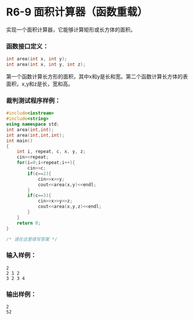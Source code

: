 # R6-9 面积计算器（函数重载）

实现一个面积计算器，它能够计算矩形或长方体的面积。

### 函数接口定义：
```c++
int area(int x, int y);
int area(int x, int y, int z);
```

第一个函数计算长方形的面积，其中x和y是长和宽。第二个函数计算长方体的表面积，x,y和z是长，宽和高。

### 裁判测试程序样例：
```c++
#include<iostream>
#include<string>
using namespace std;
int area(int,int);
int area(int,int,int);
int main()
{
    int i, repeat, c, x, y, z;
    cin>>repeat;
    for(i=0;i<repeat;i++){
        cin>>c;
        if(c==2){
            cin>>x>>y;
            cout<<area(x,y)<<endl;
        }
        if(c==3){
            cin>>x>>y>>z;
            cout<<area(x,y,z)<<endl;
        }
    }
    return 0;
}

/* 请在这里填写答案 */
```

### 输入样例：
```in
2
2 1 2
3 2 3 4
```

### 输出样例：
```out
2
52
```
